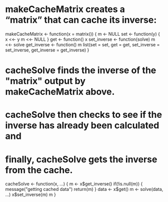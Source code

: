# makeCacheMatrix creates a “matrix” that can cache its inverse:

makeCacheMatrix <- function(x = matrix()) {
            m <- NULL
            set <- function(y) {
                    x <<- y
                    m <<- NULL
            }
            get <- function() x
            set_inverse <- function(solve) m <<- solve
            get_inverse <- function() m
            list(set = set, get = get,
                 set_inverse = set_inverse,
                 get_inverse = get_inverse)
    }


# cacheSolve finds the inverse of the "matrix" output by makeCacheMatrix above. 
# cacheSolve then checks to see if the inverse has already been calculated and 
# finally, cacheSolve gets the inverse from the cache.

cacheSolve <- function(x, ...) {
            m <- x$get_inverse()
            if(!is.null(m)) {
                    message("getting cached data")
                    return(m)
            }
            data <- x$get()
            m <- solve(data, ...)
            x$set_inverse(m)
            m
    }


